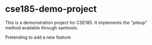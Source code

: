 # cse185-demo-project

This is a demonstration project for CSE185. It implements the "pileup" method available through samtools.

Pretending to add a new feature